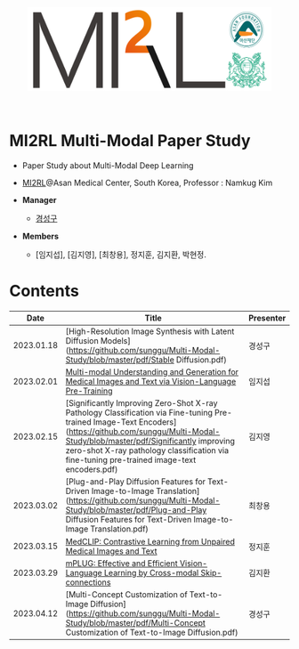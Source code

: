 <p align="center"><img src='./imgs/MI2RL_logo.png' width="440" height="150"></p>

<br>

# MI2RL Multi-Modal Paper Study

* Paper Study about Multi-Modal Deep Learning
* [MI2RL](https://www.mi2rl.co/)@Asan Medical Center, South Korea, Professor :  Namkug Kim

* **Manager**
  * [경성구](https://github.com/babbu3682)

* **Members**
  * [임지섭], [김지영], [최창용], 정지훈, 김지환, 박현정.


# Contents

| Date       | Title                                                        | Presenter       |
| ---------- | ------------------------------------------------------------ | --------------- |
| 2023.01.18 | [High-Resolution Image Synthesis with Latent Diffusion Models](https://github.com/sunggu/Multi-Modal-Study/blob/master/pdf/Stable Diffusion.pdf) | 경성구 |
| 2023.02.01 | [Multi-modal Understanding and Generation for Medical Images and Text via Vision-Language Pre-Training](https://github.com/sunggu/Multi-Modal-Study/blob/master/pdf/Medvill.pdf) | 임지섭 |
| 2023.02.15 | [Significantly Improving Zero-Shot X-ray Pathology Classification via Fine-tuning Pre-trained Image-Text Encoders](https://github.com/sunggu/Multi-Modal-Study/blob/master/pdf/Significantly improving zero-shot X-ray pathology classification via fine-tuning pre-trained image-text encoders.pdf) | 김지영 |
| 2023.03.02 | [Plug-and-Play Diffusion Features for Text-Driven Image-to-Image Translation](https://github.com/sunggu/Multi-Modal-Study/blob/master/pdf/Plug-and-Play Diffusion Features for Text-Driven Image-to-Image Translation.pdf) | 최창용 |
| 2023.03.15 | [MedCLIP: Contrastive Learning from Unpaired Medical Images and Text](https://github.com/sunggu/Multi-Modal-Study/blob/master/pdf/MedCLIP.pdf) | 정지훈 |
| 2023.03.29 | [mPLUG: Effective and Efficient Vision-Language Learning by Cross-modal Skip-connections](https://github.com/sunggu/Multi-Modal-Study/blob/master/pdf/mPLUG.pdf) | 김지환 |
| 2023.04.12 | [Multi-Concept Customization of Text-to-Image Diffusion](https://github.com/sunggu/Multi-Modal-Study/blob/master/pdf/Multi-Concept Customization of Text-to-Image Diffusion.pdf) | 경성구 |

